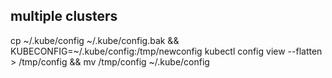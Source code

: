 ## multiple clusters


cp ~/.kube/config ~/.kube/config.bak && KUBECONFIG=~/.kube/config:/tmp/newconfig kubectl config view --flatten > /tmp/config && mv /tmp/config ~/.kube/config